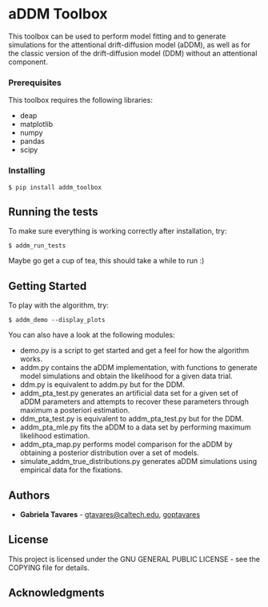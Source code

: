 # aDDM Toolbox

This toolbox can be used to perform model fitting and to generate simulations
for the attentional drift-diffusion model (aDDM), as well as for the classic
version of the drift-diffusion model (DDM) without an attentional component.

### Prerequisites

This toolbox requires the following libraries:
* deap
* matplotlib
* numpy
* pandas
* scipy 

### Installing

```
$ pip install addm_toolbox
```

## Running the tests

To make sure everything is working correctly after installation, try:

```
$ addm_run_tests
```

Maybe go get a cup of tea, this should take a while to run :)

## Getting Started

To play with the algorithm, try:

```
$ addm_demo --display_plots
```

You can also have a look at the following modules: 
* demo.py is a script to get started and get a feel for how the algorithm
works.
* addm.py contains the aDDM implementation, with functions to generate model
simulations and obtain the likelihood for a given data trial.
* ddm.py is equivalent to addm.py but for the DDM.
* addm_pta_test.py generates an artificial data set for a given set of aDDM
parameters and attempts to recover these parameters through maximum a
posteriori estimation.
* ddm_pta_test.py is equivalent to addm_pta_test.py but for the DDM.
* addm_pta_mle.py fits the aDDM to a data set by performing maximum
likelihood estimation.
* addm_pta_map.py performs model comparison for the aDDM by obtaining a
posterior distribution over a set of models.
* simulate_addm_true_distributions.py generates aDDM simulations using
empirical data for the fixations.

## Authors

* **Gabriela Tavares** - gtavares@caltech.edu, [goptavares](https://github.com/goptavares)

## License

This project is licensed under the GNU GENERAL PUBLIC LICENSE - see the COPYING
file for details.

## Acknowledgments